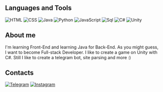 ## Languages and Tools
![HTML](https://img.shields.io/badge/-HTML-090909?style=for-the-badge&logo=HTML5)
![CSS](https://img.shields.io/badge/-CSS-090909?style=for-the-badge&logo=CSS3)
![Java](https://img.shields.io/badge/-Java-090909?style=for-the-badge&logo=java)
![Python](https://img.shields.io/badge/-Python-090909?style=for-the-badge&logo=python)
![JavaScript](https://img.shields.io/badge/-JavaScript-090909?style=for-the-badge&logo=JavaScript)
![Sql](https://img.shields.io/badge/-Sql-090909?style=for-the-badge&logo=mysql)
![C#](https://img.shields.io/badge/-C%23-090909?style=for-the-badge&logo=csharp)
![Unity](https://img.shields.io/badge/-Unity-090909?style=for-the-badge&logo=unity)
## About me
I'm learning Front-End and learning Java for Back-End. As you might guess, I want to become Full-stack Developer. I like to create a game on Unity with C#. Still I like to create a telegram bot, site parsing and more :)
## Contacts
[![Telegram](https://img.shields.io/badge/-Telegram-090909?style=for-the-badge&logo=telegram)](https://t.me/MDiyart)
[![Instagram](https://img.shields.io/badge/-Instagram-090909?style=for-the-badge&logo=instagram)](https://instagram.com/_drjik?igshid=YmMyMTA2M2Y=)
